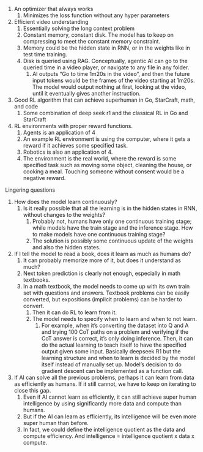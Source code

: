 1. An optimizer that always works
    1. Minimizes the loss function without any hyper parameters 
2. Efficient video understanding
    1. Essentially solving the long context problem
    2. Constant memory, constant disk. The model has to keep on compressing to meet the constant memory constraint.
    3. Memory could be the hidden state in RNN, or in the weights like in test time training. 
    4. Disk is queried using RAG. Conceptually, agentic AI can go to the queried time in a video player, or navigate to any file in any folder. 
        1. AI outputs “Go to time 1m20s in the video”, and then the future input tokens would be the frames of the video starting at 1m20s. The model would output nothing at first, looking at the video, until it eventually gives another instruction.
3. Good RL algorithm that can achieve superhuman in Go, StarCraft, math, and code
    1. Some combination of deep seek r1 and the classical RL in Go and StarCraft
4. RL environments with proper reward functions.
    1. Agents is an application of 4
    2. An example RL environment is using the computer, where it gets a reward if it achieves some specified task. 
    3. Robotics is also an application of 4.
    4. The environment is the real world, where the reward is some specified task such as moving some object, cleaning the house, or cooking a meal. Touching someone without consent would be a negative reward.

Lingering questions
1. How does the model learn continuously?
    1. Is it really possible that all the learning is in the hidden states in RNN, without changes to the weights?
        1. Probably not, humans have only one continuous training stage; while models have the train stage and the inference stage. How to make models have one continuous training stage?
        2. The solution is possibly some continuous update of the weights and also the hidden states.
2. If I tell the model to read a book, does it learn as much as humans do?
    1. It can probably memorize more of it, but does it understand as much?
    2. Next token prediction is clearly not enough, especially in math textbooks.
    3. In a math textbook, the model needs to come up with its own train set with questions and answers. Textbook problems can be easily converted, but expositions (implicit problems) can be harder to convert.
        1. Then it can do RL to learn from it.
        2. The model needs to specify when to learn and when to not learn.
            1. For example, when it’s converting the dataset into Q and A and trying 100 CoT paths on a problem and verifying if the CoT answer is correct, it’s only doing inference. Then, it can do the actual learning to teach itself to have the specified output given some input. Basically deepseek R1 but the learning structure and when to learn is decided by the model itself instead of manually set up. Model’s decision to do gradient descent can be implemented as a function call.
3. If AI can solve all the previous problems, perhaps it can learn from data as efficiently as humans. If it still cannot, we have to keep on iterating to close this gap. 
    1. Even if AI cannot learn as efficiently, it can still achieve super human intelligence by using significantly more data and compute than humans.
    2. But if the AI can learn as efficiently, its intelligence will be even more super human than before.
    3. In fact, we could define the intelligence quotient as the data and compute efficiency. And intelligence = intelligence quotient x data x compute.
